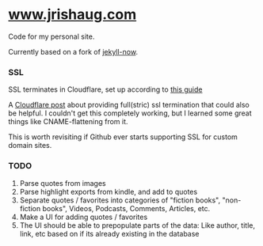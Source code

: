 # www.jrishaug.com
Code for my personal site.

Currently based on a fork of [jekyll-now](https://github.com/barryclark/jekyll-now).

### SSL
SSL terminates in Cloudflare, set up according to [this guide](https://sheharyar.me/blog/free-ssl-for-github-pages-with-custom-domains/)

A [Cloudflare post](https://blog.cloudflare.com/secure-and-fast-github-pages-with-cloudflare/) about 
providing full(stric) ssl termination that could also be helpful. I couldn't get this completely working,
but I learned some great things like CNAME-flattening from it.

This is worth revisiting if Github ever starts supporting SSL for custom domain sites.

### TODO
1. Parse quotes from images
2. Parse highlight exports from kindle, and add to quotes
3. Separate quotes / favorites into categories of "fiction books", "non-fiction books", Videos, Podcasts, Comments, Articles, etc.
4. Make a UI for adding quotes / favorites
5. The UI should be able to prepopulate parts of the data: Like author, title, link, etc based on if its already existing in the database
